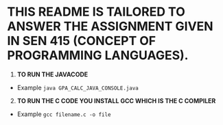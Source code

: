 # THIS README IS TAILORED TO ANSWER THE ASSIGNMENT GIVEN IN SEN 415 (CONCEPT OF PROGRAMMING LANGUAGES).
1. **TO RUN THE JAVACODE**
- Example
`java GPA_CALC_JAVA_CONSOLE.java`
2. **TO RUN THE C CODE YOU INSTALL GCC WHICH IS THE C COMPILER**
- Example
`gcc filename.c -o file`
